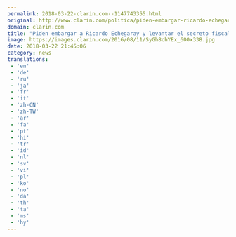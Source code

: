 ```yaml
---
permalink: 2018-03-22-clarin.com--1147743355.html
original: http://www.clarin.com/politica/piden-embargar-ricardo-echegaray-levantar-secreto-fiscal-cristobal-lopez_0_SkSLXFb5M.html
domain: clarin.com
title: "Piden embargar a Ricardo Echegaray y levantar el secreto fiscal de Cristóbal López"
image: https://images.clarin.com/2016/08/11/SyGh8chYEx_600x338.jpg
date: 2018-03-22 21:45:06
category: news
translations: 
 - 'en'
 - 'de'
 - 'ru'
 - 'ja'
 - 'fr'
 - 'it'
 - 'zh-CN'
 - 'zh-TW'
 - 'ar'
 - 'fa'
 - 'pt'
 - 'hi'
 - 'tr'
 - 'id'
 - 'nl'
 - 'sv'
 - 'vi'
 - 'pl'
 - 'ko'
 - 'no'
 - 'da'
 - 'th'
 - 'ta'
 - 'ms'
 - 'hy'
---
```


